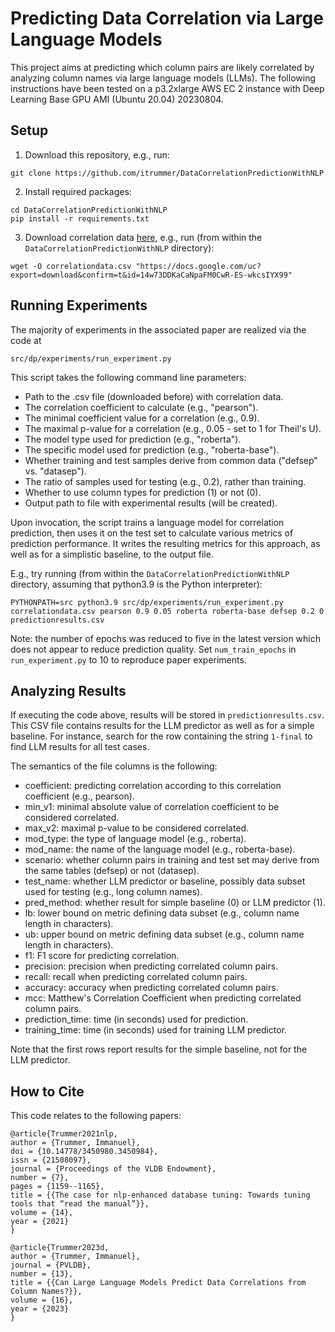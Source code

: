 # Predicting Data Correlation via Large Language Models

This project aims at predicting which column pairs are likely correlated by analyzing column names via large language models (LLMs). The following instructions have been tested on a p3.2xlarge AWS EC 2 instance with Deep Learning Base GPU AMI (Ubuntu 20.04) 20230804.

## Setup

1. Download this repository, e.g., run:
```
git clone https://github.com/itrummer/DataCorrelationPredictionWithNLP
```
2. Install required packages:
```
cd DataCorrelationPredictionWithNLP
pip install -r requirements.txt
```
3. Download correlation data [here](https://drive.google.com/file/d/14w73DDKaCaNpaFM0CwR-ES-wkcsIYX99/view?usp=share_link), e.g., run (from within the `DataCorrelationPredictionWithNLP` directory):
```
wget -O correlationdata.csv "https://docs.google.com/uc?export=download&confirm=t&id=14w73DDKaCaNpaFM0CwR-ES-wkcsIYX99"
```

## Running Experiments

The majority of experiments in the associated paper are realized via the code at
```
src/dp/experiments/run_experiment.py
```
This script takes the following command line parameters:
- Path to the .csv file (downloaded before) with correlation data.
- The correlation coefficient to calculate (e.g., "pearson").
- The minimal coefficient value for a correlation (e.g., 0.9).
- The maximal p-value for a correlation (e.g., 0.05 - set to 1 for Theil's U).
- The model type used for prediction (e.g., "roberta").
- The specific model used for prediction (e.g., "roberta-base").
- Whether training and test samples derive from common data ("defsep" vs. "datasep").
- The ratio of samples used for testing (e.g., 0.2), rather than training.
- Whether to use column types for prediction (1) or not (0).
- Output path to file with experimental results (will be created).

Upon invocation, the script trains a language model for correlation prediction, then uses it on the test set to calculate various metrics of prediction performance. It writes the resulting metrics for this approach, as well as for a simplistic baseline, to the output file.

E.g., try running (from within the `DataCorrelationPredictionWithNLP` directory, assuming that python3.9 is the Python interpreter):
```
PYTHONPATH=src python3.9 src/dp/experiments/run_experiment.py correlationdata.csv pearson 0.9 0.05 roberta roberta-base defsep 0.2 0 predictionresults.csv
```
Note: the number of epochs was reduced to five in the latest version which does not appear to reduce prediction quality. Set `num_train_epochs` in `run_experiment.py` to 10 to reproduce paper experiments.

## Analyzing Results

If executing the code above, results will be stored in `predictionresults.csv`. This CSV file contains results for the LLM predictor as well as for a simple baseline. For instance, search for the row containing the string `1-final` to find LLM results for all test cases.

The semantics of the file columns is the following:
- coefficient: predicting correlation according to this correlation coefficient (e.g., pearson).
- min_v1: minimal absolute value of correlation coefficient to be considered correlated.
- max_v2: maximal p-value to be considered correlated.
- mod_type: the type of language model (e.g., roberta).
- mod_name: the name of the language model (e.g., roberta-base).
- scenario: whether column pairs in training and test set may derive from the same tables (defsep) or not (datasep).
- test_name: whether LLM predictor or baseline, possibly data subset used for testing (e.g., long column names).
- pred_method: whether result for simple baseline (0) or LLM predictor (1).
- lb: lower bound on metric defining data subset (e.g., column name length in characters).
- ub: upper bound on metric defining data subset (e.g., column name length in characters).
- f1: F1 score for predicting correlation.
- precision: precision when predicting correlated column pairs.
- recall: recall when predicting correlated column pairs.
- accuracy: accuracy when predicting correlated column pairs.
- mcc: Matthew's Correlation Coefficient when predicting correlated column pairs.
- prediction_time: time (in seconds) used for prediction.
- training_time: time (in seconds) used for training LLM predictor.

Note that the first rows report results for the simple baseline, not for the LLM predictor.

## How to Cite

This code relates to the following papers:

```
@article{Trummer2021nlp,
author = {Trummer, Immanuel},
doi = {10.14778/3450980.3450984},
issn = {21508097},
journal = {Proceedings of the VLDB Endowment},
number = {7},
pages = {1159--1165},
title = {{The case for nlp-enhanced database tuning: Towards tuning tools that “read the manual”}},
volume = {14},
year = {2021}
}
```

```
@article{Trummer2023d,
author = {Trummer, Immanuel},
journal = {PVLDB},
number = {13},
title = {{Can Large Language Models Predict Data Correlations from Column Names?}},
volume = {16},
year = {2023}
}
```
